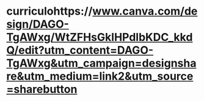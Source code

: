 # curriculohttps://www.canva.com/design/DAGO-TgAWxg/WtZFHsGklHPdlbKDC_kkdQ/edit?utm_content=DAGO-TgAWxg&utm_campaign=designshare&utm_medium=link2&utm_source=sharebutton
